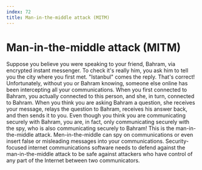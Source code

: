```yaml
---
index: 72
title: Man-in-the-middle attack (MITM)
---
```

# Man-in-the-middle attack (MITM)

Suppose you believe you were speaking to your friend, Bahram, via encrypted instant messenger. To check it's really him, you ask him to tell you the city where you first met. "Istanbul" comes the reply. That's correct! Unfortunately, without you or Bahram knowing, someone else online has been intercepting all your communications. When you first connected to Bahram, you actually connected to this person, and she, in turn, connected to Bahram. When you think you are asking Bahram a question, she receives your message, relays the question to Bahram, receives his answer back, and then sends it to you. Even though you think you are communicating securely with Bahram, you are, in fact, only communicating securely with the spy, who is also communicating securely to Bahram! This is the man-in-the-middle attack. Men-in-the-middle can spy on communications or even insert false or misleading messages into your communications. Security-focused internet communications software needs to defend against the man-in-the-middle attack to be safe against attackers who have control of any part of the Internet between two communicators.